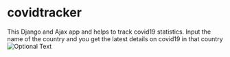# covidtracker
This Django and Ajax app and  helps to track covid19 statistics. Input the name of the country and you get the latest details on covid19 in that country
![Optional Text](../covidtracker/static/images/example.PNG)

